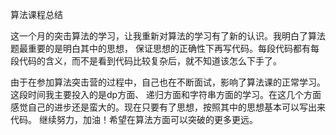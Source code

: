 算法课程总结

这一个月的突击算法的学习，让我重新对算法的学习有了新的认识。我明白了算法题最重要的是明白其中的思想，
        保证思想的正确性下再写代码。每段代码都有每段代码的含义，而不是看到代码比较复杂后，就不知道该怎么下手了。

由于在参加算法突击营的过程中，自己也在不断面试，影响了算法课的正常学习。这段时间我主要投入的是dp方面、
        递归方面和字符串方面的学习。在这几个方面感觉自己的进步还是蛮大的。现在只要有了思想，按照其中的思想基本可以写出来代码。
        继续努力，加油！希望在算法方面可以突破的更多更远。